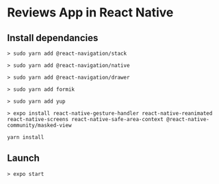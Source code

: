 # Reviews App in React Native

## Install dependancies

`> sudo yarn add @react-navigation/stack`

`> sudo yarn add @react-navigation/native`

`> sudo yarn add @react-navigation/drawer`

`> sudo yarn add formik`

`> sudo yarn add yup`

`> expo install react-native-gesture-handler react-native-reanimated react-native-screens react-native-safe-area-context @react-native-community/masked-view`

`yarn install`

## Launch

`> expo start`
